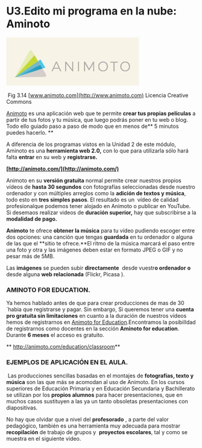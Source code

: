 # U3.Edito mi programa en la nube: Aminoto


![](img/aminoto.JPG)


 Fig 3.14 [www.animoto.com](http://www.animoto.com) Licencia Creative Commons

[Animoto](http://animoto.com/) es una aplicación web que te permite **crear tus propias películas** a partir de tus fotos y tu música, que luego podrás poner en tu web o blog. Todo ello guiado paso a paso de modo que en menos de** 5 minutos puedes hacerlo. **

A diferencia de los programas vistos en la Unidad 2 de este módulo, Aminoto es una **herramienta web 2.0,** con lo que para utilizarla sólo hará falta **entrar** en su web y **registrarse.**

**[http://animoto.com/](http://animoto.com/)**

Animoto en su **versión gratuita** normal permite crear nuestros propios vídeos de **hasta 30 segundos** con fotografías seleccionadas desde nuestro ordenador y con múltiples arreglos como la **adición de textos y música**, todo esto en **tres simples pasos**. El resultado es un  vídeo de calidad profesionalque podemos tener alojado en Animoto o publicar en YouTube. Si desemaos realizar videos de **duración superior,** hay que subscribirse a la **modalidad de pago.**

**Animoto** te ofrece **obtener la música** para tu vídeo pudiendo escoger entre dos opciones: una canción que tengas **guardada** en tu ordenador o alguna de las que el **sitio te ofrece.**El ritmo de la música marcará el paso entre una foto y otra y las imágenes deben estar en formato JPEG o GIF y no pesar más de 5MB.

Las **imágenes** se pueden subir **directamente**  desde vuestr**o ordenador** **o** desde alguna **web relacionada** (Flickr, Picasa ).

### AMINOTO FOR EDUCATION.

Ya hemos hablado antes de que para crear producciones de mas de 30´habia que registrarse y pagar. Sin embargo, Si queremos tener una **cuenta pro gratuita sin limitaciones** en cuanto a la duración de nuestros vídeos hemos de registrarnos en [Animoto for Education](http://animoto.com/education).Encontramos la posibilIdad de registrarnos como docentes en la sección **Aminoto for education**. Durante **6 meses** el acceso es gratuito.

** http://animoto.com/education/classroom**

### EJEMPLOS DE APLICACIÓN EN EL AULA.

 Las producciones sencillas basadas en el montajes de **fotografias, texto y música** son las que más se acomodan al uso de Animoto. En los cursos superiores de Educación Primaria y en Educación Secundaria y Bachillerato se utilizan por los **propios alumnos** para hacer presentaciones, que en muchos casos sustituyen a las ya un tanto obsoletas presentaciones con diapositivas.

No hay que olvidar que a nivel del **profesorado** , a parte del valor pedagógico, también es una herramienta muy adecuada para mostrar **recopilación** de trabajo de grupos y  **proyectos escolares**, tal y como se muestra en el siguiente video.

